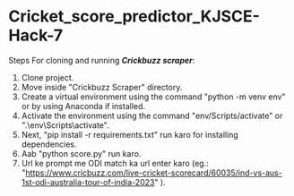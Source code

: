 # Cricket_score_predictor_KJSCE-Hack-7


Steps For cloning and running ***Crickbuzz scraper***:
1. Clone project.
2. Move inside "Crickbuzz Scraper" directory.
3. Create a virtual environment using the command "python -m venv env" or by using Anaconda if installed.
4. Activate the environment using the command "env/Scripts/activate" or ".\env\Scripts\activate".
5. Next, "pip install -r requirements.txt" run karo for installing dependencies.
6. Aab "python score.py" run karo.
7. Url ke prompt me ODI match ka url enter karo (eg.: "https://www.cricbuzz.com/live-cricket-scorecard/60035/ind-vs-aus-1st-odi-australia-tour-of-india-2023" ).
